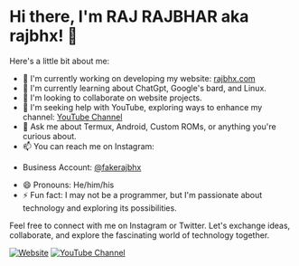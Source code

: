 # Hi there, I'm RAJ RAJBHAR aka rajbhx! 👋

<!--
**rajbhx/rajbhx** is a ✨ _special_ ✨ repository because its `README.md` (this file) appears on your GitHub profile.
-->

Here's a little bit about me:

- 🔭 I'm currently working on developing my website: [rajbhx.com](https://www.rajbhx.com)
- 🌱 I'm currently learning about ChatGpt, Google's bard, and Linux.
- 👯 I'm looking to collaborate on website projects.
- 🤔 I'm seeking help with YouTube, exploring ways to enhance my channel: [YouTube Channel](https://www.youtube.com/channel/UC_fakerajbhx)
- 💬 Ask me about Termux, Android, Custom ROMs, or anything you're curious about.
- 📫 You can reach me on Instagram:
 <!-- - Personal Account: [rajbhx](https://www.instagram.com/rajbhx/) -->
  - Business Account: [@fakerajbhx](https://www.instagram.com/fakerajbhx/)
<!-- You can also find me on Twitter: [@rajbhx](https://twitter.com/rajbhx?s=09)-->
- 😄 Pronouns: He/him/his
- ⚡ Fun fact: I may not be a programmer, but I'm passionate about technology and exploring its possibilities.

Feel free to connect with me on Instagram or Twitter. Let's exchange ideas, collaborate, and explore the fascinating world of technology together.

[![Website](https://img.shields.io/website?label=jarvisstaraq.blogspot.com&style=for-the-badge&url=https%3A%2F%2Fjarvisstaraq.blogspot.com)](https://jarvisstaraq.blogspot.com)
[![YouTube Channel](https://img.shields.io/youtube/channel/subscribers/UC_fakerajbhx?label=YouTube%20Channel&style=for-the-badge)](https://www.youtube.com/channel/UC_fakerajbhx)
<!--[![Twitter Follow](https://img.shields.io/twitter/follow/rajbhx?color=1DA1F2&label=Twitter&style=for-the-badge)](https://twitter.com/rajbhx?s=09)-->